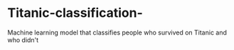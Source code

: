 # Titanic-classification-
Machine learning model that classifies people who survived on Titanic and who didn't
